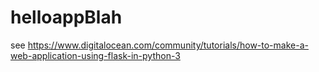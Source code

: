 # helloappBlah

see https://www.digitalocean.com/community/tutorials/how-to-make-a-web-application-using-flask-in-python-3
